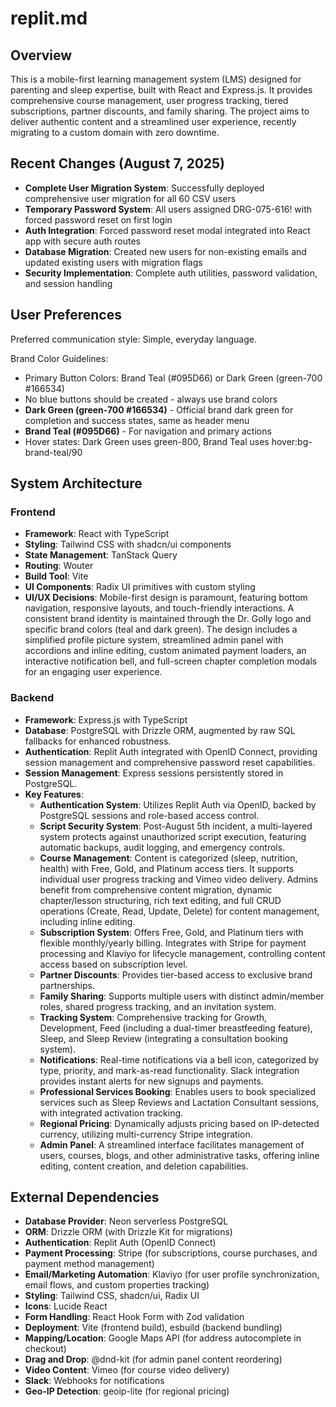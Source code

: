 # replit.md

## Overview

This is a mobile-first learning management system (LMS) designed for parenting and sleep expertise, built with React and Express.js. It provides comprehensive course management, user progress tracking, tiered subscriptions, partner discounts, and family sharing. The project aims to deliver authentic content and a streamlined user experience, recently migrating to a custom domain with zero downtime.

## Recent Changes (August 7, 2025)
- **Complete User Migration System**: Successfully deployed comprehensive user migration for all 60 CSV users
- **Temporary Password System**: All users assigned DRG-075-616! with forced password reset on first login
- **Auth Integration**: Forced password reset modal integrated into React app with secure auth routes
- **Database Migration**: Created new users for non-existing emails and updated existing users with migration flags
- **Security Implementation**: Complete auth utilities, password validation, and session handling

## User Preferences

Preferred communication style: Simple, everyday language.

Brand Color Guidelines:
- Primary Button Colors: Brand Teal (#095D66) or Dark Green (green-700 #166534)
- No blue buttons should be created - always use brand colors
- **Dark Green (green-700 #166534)** - Official brand dark green for completion and success states, same as header menu
- **Brand Teal (#095D66)** - For navigation and primary actions
- Hover states: Dark Green uses green-800, Brand Teal uses hover:bg-brand-teal/90

## System Architecture

### Frontend
- **Framework**: React with TypeScript
- **Styling**: Tailwind CSS with shadcn/ui components
- **State Management**: TanStack Query
- **Routing**: Wouter
- **Build Tool**: Vite
- **UI Components**: Radix UI primitives with custom styling
- **UI/UX Decisions**: Mobile-first design is paramount, featuring bottom navigation, responsive layouts, and touch-friendly interactions. A consistent brand identity is maintained through the Dr. Golly logo and specific brand colors (teal and dark green). The design includes a simplified profile picture system, streamlined admin panel with accordions and inline editing, custom animated payment loaders, an interactive notification bell, and full-screen chapter completion modals for an engaging user experience.

### Backend
- **Framework**: Express.js with TypeScript
- **Database**: PostgreSQL with Drizzle ORM, augmented by raw SQL fallbacks for enhanced robustness.
- **Authentication**: Replit Auth integrated with OpenID Connect, providing session management and comprehensive password reset capabilities.
- **Session Management**: Express sessions persistently stored in PostgreSQL.
- **Key Features**:
    - **Authentication System**: Utilizes Replit Auth via OpenID, backed by PostgreSQL sessions and role-based access control.
    - **Script Security System**: Post-August 5th incident, a multi-layered system protects against unauthorized script execution, featuring automatic backups, audit logging, and emergency controls.
    - **Course Management**: Content is categorized (sleep, nutrition, health) with Free, Gold, and Platinum access tiers. It supports individual user progress tracking and Vimeo video delivery. Admins benefit from comprehensive content migration, dynamic chapter/lesson structuring, rich text editing, and full CRUD operations (Create, Read, Update, Delete) for content management, including inline editing.
    - **Subscription System**: Offers Free, Gold, and Platinum tiers with flexible monthly/yearly billing. Integrates with Stripe for payment processing and Klaviyo for lifecycle management, controlling content access based on subscription level.
    - **Partner Discounts**: Provides tier-based access to exclusive brand partnerships.
    - **Family Sharing**: Supports multiple users with distinct admin/member roles, shared progress tracking, and an invitation system.
    - **Tracking System**: Comprehensive tracking for Growth, Development, Feed (including a dual-timer breastfeeding feature), Sleep, and Sleep Review (integrating a consultation booking system).
    - **Notifications**: Real-time notifications via a bell icon, categorized by type, priority, and mark-as-read functionality. Slack integration provides instant alerts for new signups and payments.
    - **Professional Services Booking**: Enables users to book specialized services such as Sleep Reviews and Lactation Consultant sessions, with integrated activation tracking.
    - **Regional Pricing**: Dynamically adjusts pricing based on IP-detected currency, utilizing multi-currency Stripe integration.
    - **Admin Panel**: A streamlined interface facilitates management of users, courses, blogs, and other administrative tasks, offering inline editing, content creation, and deletion capabilities.

## External Dependencies

- **Database Provider**: Neon serverless PostgreSQL
- **ORM**: Drizzle ORM (with Drizzle Kit for migrations)
- **Authentication**: Replit Auth (OpenID Connect)
- **Payment Processing**: Stripe (for subscriptions, course purchases, and payment method management)
- **Email/Marketing Automation**: Klaviyo (for user profile synchronization, email flows, and custom properties tracking)
- **Styling**: Tailwind CSS, shadcn/ui, Radix UI
- **Icons**: Lucide React
- **Form Handling**: React Hook Form with Zod validation
- **Deployment**: Vite (frontend build), esbuild (backend bundling)
- **Mapping/Location**: Google Maps API (for address autocomplete in checkout)
- **Drag and Drop**: @dnd-kit (for admin panel content reordering)
- **Video Content**: Vimeo (for course video delivery)
- **Slack**: Webhooks for notifications
- **Geo-IP Detection**: geoip-lite (for regional pricing)
